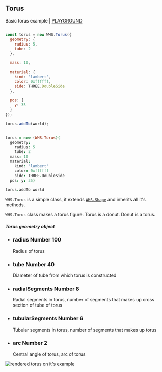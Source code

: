 <h2 class="ws" id="torus">Torus</h2>

<div class="blockTitle h3">Basic torus example | <a target="_blank" href="http://whitestormjs.xyz/playground/?code=const%20world%20=%20new%20WHS.World(%7B%0D%0A%20%20autoresize:%20true,%0D%0A%0D%0A%20%20background:%20%7B%0D%0A%20%20%20%20color:%200x00ffff%0D%0A%20%20%7D,%0D%0A%0D%0A%20%20gravity:%20%7B%20//%20Physic%20gravity.%0D%0A%20%20%20%20x:%200,%0D%0A%20%20%20%20y:%20-2,%0D%0A%20%20%20%20z:%200%0D%0A%20%20%7D,%0D%0A%0D%0A%20%20camera:%20%7B%0D%0A%20%20%20%20x:15,%0D%0A%20%20%20%20y:20,%0D%0A%20%20%20%20z:10%0D%0A%20%20%7D%0D%0A%7D);%0D%0A%0D%0Aconst%20torus%20=%20new%20WHS.Torus(%7B%0D%0A%20%20geometry:%20%7B%0D%0A%20%20%20%20radius:%205,%0D%0A%20%20%20%20tube:%202%0D%0A%20%20%7D,%0D%0A%0D%0A%20%20mass:%203,%0D%0A%0D%0A%20%20material:%20%7B%0D%0A%20%20%20%20kind:%20'lambert',%0D%0A%20%20%20%20color:%200xffffff,%0D%0A%20%20%20%20side:%20THREE.DoubleSide%0D%0A%20%20%7D,%0D%0A%0D%0A%20%20pos:%20%7B%0D%0A%20%20%20%20y:%205%0D%0A%20%20%7D%0D%0A%7D);%0D%0A%0D%0Atorus.addTo(world);%0D%0A%0D%0A//set%20mouse%20controls%20to%20intract%20with%20world%0D%0Aworld.setControls(WHS.orbitControls());%0D%0A%0D%0Aworld.start();%20//%20Start%20animations%20and%20physics%20simulation.">PLAYGROUND</a></div>

```javascript

const torus = new WHS.Torus({
  geometry: {
    radius: 5,
    tube: 2
  },

  mass: 10,

  material: {
    kind: 'lambert',
    color: 0xffffff,
    side: THREE.DoubleSide
  },

  pos: {
    y: 35
  }
});

torus.addTo(world);

```

```coffeescript

torus = new (WHS.Torus)(
  geometry:
    radius: 5
    tube: 2
  mass: 10
  material:
    kind: 'lambert'
    color: 0xffffff
    side: THREE.DoubleSide
  pos: y: 35)

torus.addTo world

```


`WHS.Torus` is a simple class, it extends <a href="#shape">`WHS.Shape`</a> and inherits all it's methods.

`WHS.Torus` class makes a torus figure. Torus is a donut. Donut is a torus.

<div class="params" id="torus-geometry">
  <h5>Torus geometry object <a href="#torus-geometry" class="anchor"></a></h5>
  <ul>
    <li id="torus-geometry-radius">
      <h3><a href="#torus-geometry-radius" class="anchor"></a> radius
        <span class="type">Number</span>
        <span class="default">100</span>
      </h3>
      <p>Radius of torus</p>
    </li>
    <li id="torus-geometry-tube">
      <h3><a href="#torus-geometry-tube" class="anchor"></a> tube
        <span class="type">Number</span>
        <span class="default">40</span>
      </h3>
      <p>Diameter of tube from which torus is constructed</p>
    </li>
    <li id="torus-geometry-radialSegments">
      <h3><a href="#torus-geometry-radialSegments" class="anchor"></a> radialSegments
        <span class="type">Number</span>
        <span class="default">8</span>
      </h3>
      <p>Radial segments in torus, number of segments that makes up cross section of tube of torus</p>
    </li>
    <li id="torus-geometry-tubularSegments">
      <h3><a href="#torus-geometry-tubularSegments" class="anchor"></a> tubularSegments
        <span class="type">Number</span>
        <span class="default">6</span>
      </h3>
      <p>Tubular segments in torus, number of segments that makes up torus</p>
    </li>
    <li id="torus-geometry-arc">
      <h3><a href="#torus-geometry-arc" class="anchor"></a> arc
        <span class="type">Number</span>
        <span class="default">2</span>
      </h3>
      <p>Central angle of torus, arc of torus</p>
    </li>
  </ul>
</div>

<script src="https://gist.github.com/sasha240100/c320e12f7e594c48fb8e.js"></script>

<img src="images/shapes/torus.png" alt="rendered torus on it's example">
